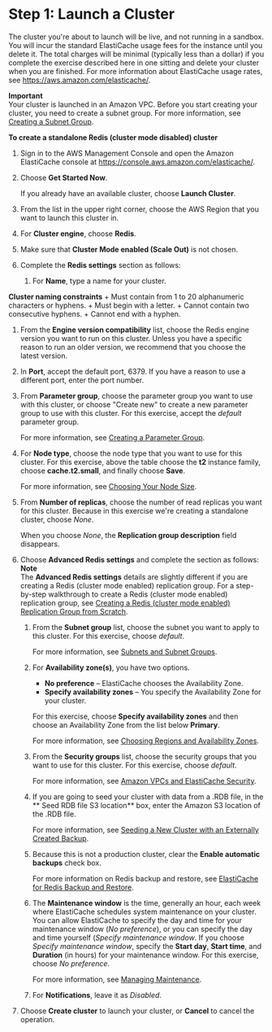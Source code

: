 # Step 1: Launch a Cluster<a name="GettingStarted.CreateCluster"></a>

The cluster you're about to launch will be live, and not running in a sandbox\. You will incur the standard ElastiCache usage fees for the instance until you delete it\. The total charges will be minimal \(typically less than a dollar\) if you complete the exercise described here in one sitting and delete your cluster when you are finished\. For more information about ElastiCache usage rates, see [https://aws\.amazon\.com/elasticache/](https://aws.amazon.com/elasticache/)\.

**Important**  
Your cluster is launched in an Amazon VPC\. Before you start creating your cluster, you need to create a subnet group\. For more information, see [Creating a Subnet Group](SubnetGroups.Creating.md)\.

**To create a standalone Redis \(cluster mode disabled\) cluster**

1. Sign in to the AWS Management Console and open the Amazon ElastiCache console at [https://console\.aws\.amazon\.com/elasticache/](https://console.aws.amazon.com/elasticache/)\.

1. Choose **Get Started Now**\.

   If you already have an available cluster, choose **Launch Cluster**\.

1. From the list in the upper right corner, choose the AWS Region that you want to launch this cluster in\.

1. For **Cluster engine**, choose **Redis**\.

1. Make sure that **Cluster Mode enabled \(Scale Out\)** is not chosen\.

1. Complete the **Redis settings** section as follows:

   1. For **Name**, type a name for your cluster\.

**Cluster naming constraints**
      + Must contain from 1 to 20 alphanumeric characters or hyphens\.
      + Must begin with a letter\.
      + Cannot contain two consecutive hyphens\.
      + Cannot end with a hyphen\.

   1. From the **Engine version compatibility** list, choose the Redis engine version you want to run on this cluster\. Unless you have a specific reason to run an older version, we recommend that you choose the latest version\.

   1. In **Port**, accept the default port, 6379\. If you have a reason to use a different port, enter the port number\.

   1. From **Parameter group**, choose the parameter group you want to use with this cluster, or choose "Create new" to create a new parameter group to use with this cluster\. For this exercise, accept the *default* parameter group\.

      For more information, see [Creating a Parameter Group](ParameterGroups.Creating.md)\.

   1. For **Node type**, choose the node type that you want to use for this cluster\. For this exercise, above the table choose the **t2** instance family, choose **cache\.t2\.small**, and finally choose **Save**\.

      For more information, see [Choosing Your Node Size](nodes-select-size.md#CacheNodes.SelectSize)\.

   1. From **Number of replicas**, choose the number of read replicas you want for this cluster\. Because in this exercise we're creating a standalone cluster, choose *None*\.

      When you choose *None*, the **Replication group description** field disappears\.

1. Choose **Advanced Redis settings** and complete the section as follows: 
**Note**  
The **Advanced Redis settings** details are slightly different if you are creating a Redis \(cluster mode enabled\) replication group\. For a step\-by\-step walkthrough to create a Redis \(cluster mode enabled\) replication group, see [Creating a Redis \(cluster mode enabled\) Replication Group from Scratch](Replication.CreatingReplGroup.NoExistingCluster.Cluster.md)\.

   1. From the **Subnet group** list, choose the subnet you want to apply to this cluster\. For this exercise, choose *default*\.

      For more information, see [Subnets and Subnet Groups](SubnetGroups.md)\.

   1. For **Availability zone\(s\)**, you have two options\.
      + **No preference** – ElastiCache chooses the Availability Zone\.
      + **Specify availability zones** – You specify the Availability Zone for your cluster\.

      For this exercise, choose **Specify availability zones** and then choose an Availability Zone from the list below **Primary**\.

      For more information, see [Choosing Regions and Availability Zones](RegionsAndAZs.md)\.

   1. From the **Security groups** list, choose the security groups that you want to use for this cluster\. For this exercise, choose *default*\.

      For more information, see [Amazon VPCs and ElastiCache Security](VPCs.md)\.

   1. If you are going to seed your cluster with data from a \.RDB file, in the ** Seed RDB file S3 location** box, enter the Amazon S3 location of the \.RDB file\.

      For more information, see [Seeding a New Cluster with an Externally Created Backup](backups-seeding-redis.md)\.

   1. Because this is not a production cluster, clear the **Enable automatic backups** check box\.

      For more information on Redis backup and restore, see [ElastiCache for Redis Backup and Restore](backups.md)\.

   1. The **Maintenance window** is the time, generally an hour, each week where ElastiCache schedules system maintenance on your cluster\. You can allow ElastiCache to specify the day and time for your maintenance window \(*No preference*\), or you can specify the day and time yourself \(*Specify maintenance window*\. If you choose *Specify maintenance window*, specify the **Start day**, **Start time**, and **Duration** \(in hours\) for your maintenance window\. For this exercise, choose *No preference*\.

      For more information, see [Managing Maintenance](maintenance-window.md)\.

   1. For **Notifications**, leave it as *Disabled*\.

1. Choose **Create cluster** to launch your cluster, or **Cancel** to cancel the operation\.